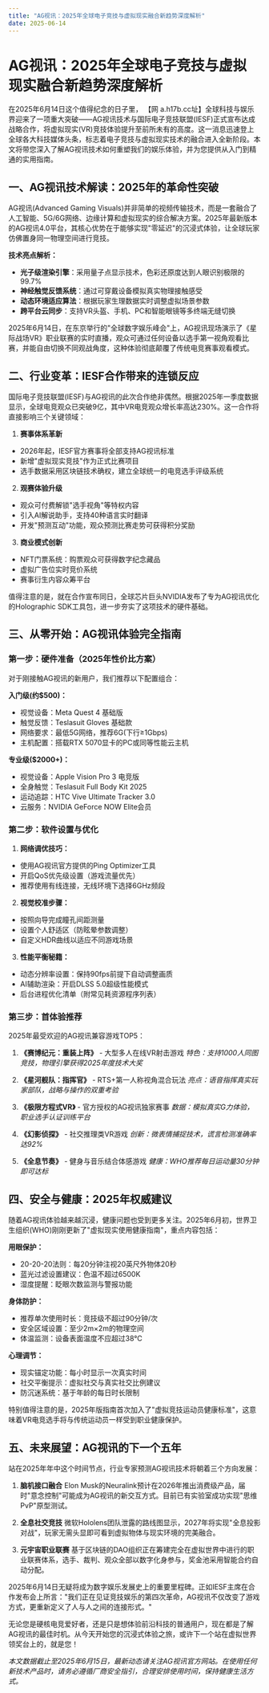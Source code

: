 ```yaml
---
title: "AG视讯：2025年全球电子竞技与虚拟现实融合新趋势深度解析"
date: 2025-06-14
---
```

# AG视讯：2025年全球电子竞技与虚拟现实融合新趋势深度解析

在2025年6月14日这个值得纪念的日子里， 【网 a.h17b.cc址】全球科技与娱乐界迎来了一项重大突破——AG视讯技术与国际电子竞技联盟(IESF)正式宣布达成战略合作，将虚拟现实(VR)竞技体验提升至前所未有的高度。这一消息迅速登上全球各大科技媒体头条，标志着电子竞技与虚拟现实技术的融合进入全新阶段。本文将带您深入了解AG视讯技术如何重塑我们的娱乐体验，并为您提供从入门到精通的实用指南。

## 一、AG视讯技术解读：2025年的革命性突破

AG视讯(Advanced Gaming Visuals)并非简单的视频传输技术，而是一套融合了人工智能、5G/6G网络、边缘计算和虚拟现实的综合解决方案。2025年最新版本的AG视讯4.0平台，其核心优势在于能够实现"零延迟"的沉浸式体验，让全球玩家仿佛置身同一物理空间进行竞技。

**技术亮点解析：**
- **光子级渲染引擎**：采用量子点显示技术，色彩还原度达到人眼识别极限的99.7%
- **神经触觉反馈系统**：通过可穿戴设备模拟真实物理接触感受
- **动态环境适应算法**：根据玩家生理数据实时调整虚拟场景参数
- **跨平台云同步**：支持VR头盔、手机、PC和智能眼镜等多终端无缝切换

2025年6月14日，在东京举行的"全球数字娱乐峰会"上，AG视讯现场演示了《星际战场VR》职业联赛的实时直播，观众可通过任何设备以选手第一视角观看比赛，并能自由切换不同观战角度，这种体验彻底颠覆了传统电竞赛事观看模式。

## 二、行业变革：IESF合作带来的连锁反应

国际电子竞技联盟(IESF)与AG视讯的此次合作绝非偶然。根据2025年一季度数据显示，全球电竞观众已突破9亿，其中VR电竞观众增长率高达230%。这一合作将直接影响三个关键领域：

1. **赛事体系革新**
- 2026年起，IESF官方赛事将全部支持AG视讯标准
- 新增"虚拟现实竞技"作为正式比赛项目
- 选手数据采用区块链技术确权，建立全球统一的电竞选手评级系统

2. **观赛体验升级**
- 观众可付费解锁"选手视角"等特权内容
- 引入AI解说助手，支持40种语言实时翻译
- 开发"预测互动"功能，观众预测比赛走势可获得积分奖励

3. **商业模式创新**
- NFT门票系统：购票观众可获得数字纪念藏品
- 虚拟广告位实时竞价系统
- 赛事衍生内容众筹平台

值得注意的是，就在合作宣布同日，全球芯片巨头NVIDIA发布了专为AG视讯优化的Holographic SDK工具包，进一步夯实了这项技术的硬件基础。

## 三、从零开始：AG视讯体验完全指南

### 第一步：硬件准备（2025年性价比方案）

对于刚接触AG视讯的新用户，我们推荐以下配置组合：

**入门级(约$500)：**
- 视觉设备：Meta Quest 4 基础版
- 触觉反馈：Teslasuit Gloves 基础款
- 网络要求：最低5G网络，推荐6G(下行≥1Gbps)
- 主机配置：搭载RTX 5070显卡的PC或同等性能云主机

**专业级($2000+)：**
- 视觉设备：Apple Vision Pro 3 电竞版
- 全身触觉：Teslasuit Full Body Kit 2025
- 运动追踪：HTC Vive Ultimate Tracker 3.0
- 云服务：NVIDIA GeForce NOW Elite会员

### 第二步：软件设置与优化

1. **网络调优技巧：**
- 使用AG视讯官方提供的Ping Optimizer工具
- 开启QoS优先级设置（游戏流量优先）
- 推荐使用有线连接，无线环境下选择6GHz频段

2. **视觉校准步骤：**
- 按照向导完成瞳孔间距测量
- 设置个人舒适区（防眩晕参数调整）
- 自定义HDR曲线以适应不同游戏场景

3. **性能平衡秘籍：**
- 动态分辨率设置：保持90fps前提下自动调整画质
- AI辅助渲染：开启DLSS 5.0超级性能模式
- 后台进程优化清单（附常见耗资源程序列表）

### 第三步：首体验推荐

2025年最受欢迎的AG视讯兼容游戏TOP5：

1. **《赛博纪元：重装上阵》** - 大型多人在线VR射击游戏
   *特色：支持1000人同图竞技，物理引擎获得2025年度技术大奖*

2. **《星河舰队：指挥官》** - RTS+第一人称视角混合玩法
   *亮点：语音指挥真实玩家部队，战略与操作的双重考验*

3. **《极限方程式VR》** - 官方授权的AG视讯独家赛事
   *数据：模拟真实G力体验，职业选手认证训练平台*

4. **《幻影侦探》** - 社交推理类VR游戏
   *创新：微表情捕捉技术，谎言检测准确率达92%*

5. **《全息节奏》** - 健身与音乐结合体感游戏
   *健康：WHO推荐每日运动量30分钟即可达标*

## 四、安全与健康：2025年权威建议

随着AG视讯体验越来越沉浸，健康问题也受到更多关注。2025年6月初，世界卫生组织(WHO)刚刚更新了"虚拟现实使用健康指南"，重点内容包括：

**用眼保护：**
- 20-20-20法则：每20分钟注视20英尺外物体20秒
- 蓝光过滤设置建议：色温不超过6500K
- 湿度提醒：眨眼次数监测与警报功能

**身体防护：**
- 推荐单次使用时长：竞技级不超过90分钟/次
- 安全区域设置：至少2m×2m的物理空间
- 体温监测：设备表面温度不应超过38℃

**心理调节：**
- 现实锚定功能：每小时显示一次真实时间
- 社交平衡提示：虚拟社交与真实社交比例建议
- 防沉迷系统：基于年龄的每日时长限制

特别值得注意的是，2025年版指南首次加入了"虚拟竞技运动员健康标准"，这意味着VR电竞选手将与传统运动员一样受到职业健康保护。

## 五、未来展望：AG视讯的下一个五年

站在2025年年中这个时间节点，行业专家预测AG视讯技术将朝着三个方向发展：

1. **脑机接口融合**
   Elon Musk的Neuralink预计在2026年推出消费级产品，届时"意念控制"可能成为AG视讯的新交互方式。目前已有实验室成功实现"思维PvP"原型测试。

2. **全息社交竞技**
   微软Hololens团队泄露的路线图显示，2027年将实现"全息投影对战"，玩家无需头显即可看到虚拟物体与现实环境的完美融合。

3. **元宇宙职业联赛**
   基于区块链的DAO组织正在筹建完全在虚拟世界中进行的职业联赛体系，选手、裁判、观众全部以数字化身参与，奖金池采用智能合约自动分配。

2025年6月14日无疑将成为数字娱乐发展史上的重要里程碑。正如IESF主席在合作发布会上所言："我们正在见证竞技娱乐的第四次革命，AG视讯不仅改变了游戏方式，更重新定义了人与人之间的连接形式。"

无论您是硬核电竞爱好者，还是只是想体验前沿科技的普通用户，现在都是了解AG视讯的最佳时机。从今天开始您的沉浸式体验之旅，或许下一个站在虚拟世界领奖台上的，就是您！

*本文数据截止至2025年6月15日，最新动态请关注AG视讯官方网站。在使用任何新技术产品时，请务必遵循厂商安全指引，合理安排使用时间，保持健康生活方式。*
